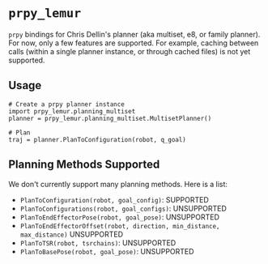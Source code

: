`prpy_lemur`
===============

`prpy` bindings for Chris Dellin's planner (aka multiset, e8, or family planner).  For now, only a few features are supported.  For example, caching between calls (within a single planner instance, or through cached files) is not yet supported.

Usage
-----

    # Create a prpy planner instance
    import prpy_lemur.planning_multiset
    planner = prpy_lemur.planning_multiset.MultisetPlanner()

    # Plan
    traj = planner.PlanToConfiguration(robot, q_goal)

Planning Methods Supported
--------------------------

We don't currently support many planning methods.  Here is a list:

- `PlanToConfiguration(robot, goal_config)`: SUPPORTED
- `PlanToConfigurations(robot, goal_configs)`: UNSUPPORTED
- `PlanToEndEffectorPose(robot, goal_pose)`: UNSUPPORTED
- `PlanToEndEffectorOffset(robot, direction, min_distance, max_distance)` UNSUPPORTED
- `PlanToTSR(robot, tsrchains)`: UNSUPPORTED
- `PlanToBasePose(robot, goal_pose)`: UNSUPPORTED